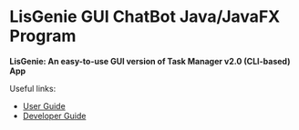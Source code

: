 # LisGenie GUI ChatBot Java/JavaFX Program

**LisGenie: An easy-to-use GUI version of Task Manager v2.0 (CLI-based) App**

Useful links:
* [User Guide](UserGuide.md)
* [Developer Guide](DeveloperGuide.md)

